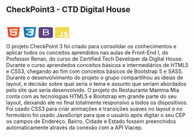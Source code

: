 ## CheckPoint3 - CTD Digital House

<div style="display: inline_block"><br>
  <img align="center" alt="HTML" height="30" width="40" src="https://raw.githubusercontent.com/devicons/devicon/master/icons/html5/html5-original.svg">
  <img align="center" alt="CSS" height="30" width="40" src="https://raw.githubusercontent.com/devicons/devicon/master/icons/css3/css3-original.svg">
  <img align="center" alt="Bootstrap" height="30" width="40" src="https://raw.githubusercontent.com/devicons/devicon/master/icons/bootstrap/bootstrap-plain.svg">
  <img align="center" alt="JS" height="30" width="40" src="https://raw.githubusercontent.com/devicons/devicon/master/icons/javascript/javascript-plain.svg">
</div>

O projeto CheckPoint 3 foi criado para consolidar os conhecimentos e aplicar todos os conceitos aprendidos nas aulas de Front-End I, do Professor Renan,
do curso de Certified Tech Developer da Digital House. Durante o curso aprendedos conceitos básicos e intermediários de HTML5 e CSS3, chegando ao fim com
conceitos básicos de Bootstrap 5 e SASS. 
Durante o desenvolvimento do projeto o grupo compartilhou as ideias de layout, e decisão sobre qual seria o tema e assunto que seriam abordados pelo site
que seria desenvolvido. 
O projeto do Restaurante Mamma Mia conta com as tecnologias HTML5 e Bootstrap em grande parte do seu layout, deixando ele no final totalmente responsivo a todos
os dispositivos. Foi usado CSS3 para criar animações e transições suaves no layout e no formulário foi usado JavaScript para que o usuário após digitar o seu CEP
os campos de Endereço, Bairro, Cidade e Estado fossem preenchidos automaticamente através da conexão com a API Viacep.
